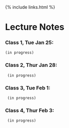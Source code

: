 {% include links.html %}

# Lecture Notes

### Class 1, Tue Jan 25: 
    
    (in progress)

### Class 2, Thur Jan 28: 
     
     (in progress)

### Class 3, Tue Feb 1: 
     
     (in progress)
     
     
### Class 4, Thur Feb 3: 
     
     (in progress)

